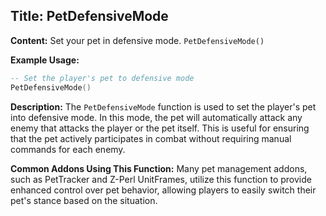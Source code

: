 ## Title: PetDefensiveMode

**Content:**
Set your pet in defensive mode.
`PetDefensiveMode()`

**Example Usage:**
```lua
-- Set the player's pet to defensive mode
PetDefensiveMode()
```

**Description:**
The `PetDefensiveMode` function is used to set the player's pet into defensive mode. In this mode, the pet will automatically attack any enemy that attacks the player or the pet itself. This is useful for ensuring that the pet actively participates in combat without requiring manual commands for each enemy.

**Common Addons Using This Function:**
Many pet management addons, such as PetTracker and Z-Perl UnitFrames, utilize this function to provide enhanced control over pet behavior, allowing players to easily switch their pet's stance based on the situation.